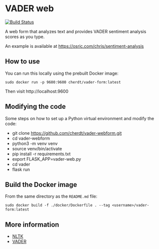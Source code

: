 VADER web
=========
[![Build Status](https://travis-ci.org/cherdt/vader-webform.svg?branch=master)](https://travis-ci.org/cherdt/vader-webform)

A web form that analyzes text and provides VADER sentiment analysis scores as you type.

An example is available at https://osric.com/chris/sentiment-analysis


How to use
----------

You can run this locally using the prebuilt Docker image:

    sudo docker run -p 9600:9600 cherdt/vader-form:latest

Then visit http://localhost:9600


Modifying the code
------------------

Some steps on how to set up a Python virtual environment and modify the code:

* git clone https://github.com/cherdt/vader-webform.git 
* cd vader-webform
* python3 -m venv venv
* source venv/bin/activate
* pip install -r requirements.txt
* export FLASK_APP=vader-web.py
* cd vader
* flask run


Build the Docker image
----------------------

From the same directory as the `README.md` file:

    sudo docker build -f ./docker/Dockerfile . --tag <username>/vader-form:latest


More information
----------------

* [NLTK](https://www.nltk.org/)
* [VADER](https://www.nltk.org/_modules/nltk/sentiment/vader.html)

